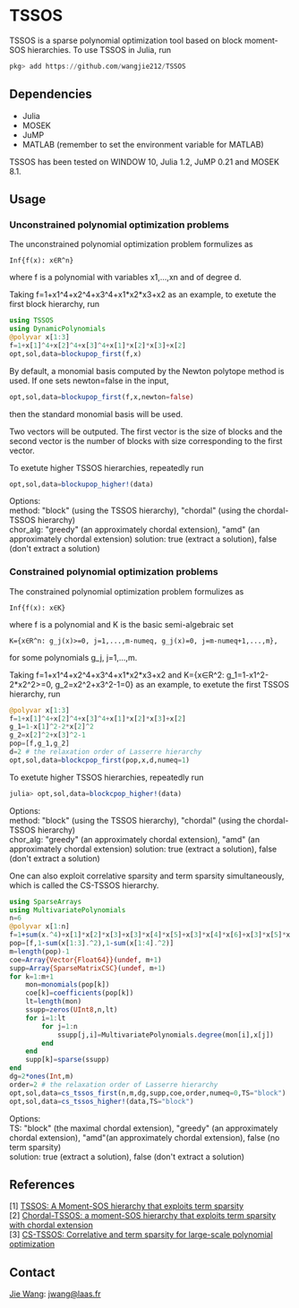 # TSSOS
TSSOS is a sparse polynomial optimization tool based on block moment-SOS hierarchies. To use TSSOS in Julia, run
```Julia
pkg> add https://github.com/wangjie212/TSSOS
 ```

## Dependencies
- Julia
- MOSEK
- JuMP
- MATLAB (remember to set the environment variable for MATLAB)

TSSOS has been tested on WINDOW 10, Julia 1.2, JuMP 0.21 and MOSEK 8.1.
## Usage
### Unconstrained polynomial optimization problems
The unconstrained polynomial optimization problem formulizes as
```
Inf{f(x): x∈R^n}
```
where f is a polynomial with variables x1,...,xn and of degree d.

Taking f=1+x1^4+x2^4+x3^4+x1\*x2\*x3+x2 as an example, to exetute the first block hierarchy, run
```Julia
using TSSOS
using DynamicPolynomials
@polyvar x[1:3]
f=1+x[1]^4+x[2]^4+x[3]^4+x[1]*x[2]*x[3]+x[2]
opt,sol,data=blockupop_first(f,x)
```
By default, a monomial basis computed by the Newton polytope method is used. If one sets newton=false in the input,
```Julia
opt,sol,data=blockupop_first(f,x,newton=false)
```
then the standard monomial basis will be used.

Two vectors will be outputed. The first vector is the size of blocks and the second vector is the number of blocks with size corresponding to the first vector.

To exetute higher TSSOS hierarchies, repeatedly run

```Julia
opt,sol,data=blockupop_higher!(data)
```

Options:  
method: "block" (using the TSSOS hierarchy), "chordal" (using the chordal-TSSOS hierarchy)  
chor_alg: "greedy" (an approximately chordal extension), "amd" (an approximately chordal extension)
solution: true (extract a solution), false (don't extract a solution)

### Constrained polynomial optimization problems
The constrained polynomial optimization problem formulizes as
```
Inf{f(x): x∈K}
```
where f is a polynomial and K is the basic semi-algebraic set
```
K={x∈R^n: g_j(x)>=0, j=1,...,m-numeq, g_j(x)=0, j=m-numeq+1,...,m},
```
for some polynomials g_j, j=1,...,m.

Taking f=1+x1^4+x2^4+x3^4+x1\*x2\*x3+x2 and K={x∈R^2: g_1=1-x1^2-2\*x2^2>=0, g_2=x2^2+x3^2-1=0} as an example, to exetute the first TSSOS hierarchy, run

```Julia
@polyvar x[1:3]
f=1+x[1]^4+x[2]^4+x[3]^4+x[1]*x[2]*x[3]+x[2]
g_1=1-x[1]^2-2*x[2]^2
g_2=x[2]^2+x[3]^2-1
pop=[f,g_1,g_2]
d=2 # the relaxation order of Lasserre hierarchy
opt,sol,data=blockcpop_first(pop,x,d,numeq=1)
```

To exetute higher TSSOS hierarchies, repeatedly run

```Julia
julia> opt,sol,data=blockcpop_higher!(data)
```

Options:  
method: "block" (using the TSSOS hierarchy), "chordal" (using the chordal-TSSOS hierarchy)  
chor_alg: "greedy" (an approximately chordal extension), "amd" (an approximately chordal extension)
solution: true (extract a solution), false (don't extract a solution)

One can also exploit correlative sparsity and term sparsity simultaneously, which is called the CS-TSSOS hierarchy.

```Julia
using SparseArrays
using MultivariatePolynomials
n=6
@polyvar x[1:n]
f=1+sum(x.^4)+x[1]*x[2]*x[3]+x[3]*x[4]*x[5]+x[3]*x[4]*x[6]+x[3]*x[5]*x[6]+x[4]*x[5]*x[6]
pop=[f,1-sum(x[1:3].^2),1-sum(x[1:4].^2)]
m=length(pop)-1
coe=Array{Vector{Float64}}(undef, m+1)
supp=Array{SparseMatrixCSC}(undef, m+1)
for k=1:m+1
    mon=monomials(pop[k])
    coe[k]=coefficients(pop[k])
    lt=length(mon)
    ssupp=zeros(UInt8,n,lt)
    for i=1:lt
        for j=1:n
            ssupp[j,i]=MultivariatePolynomials.degree(mon[i],x[j])
        end
    end
    supp[k]=sparse(ssupp)
end
dg=2*ones(Int,m)
order=2 # the relaxation order of Lasserre hierarchy
opt,sol,data=cs_tssos_first(n,m,dg,supp,coe,order,numeq=0,TS="block")
opt,sol,data=cs_tssos_higher!(data,TS="block")
```
Options:  
TS: "block" (the maximal chordal extension), "greedy" (an approximately chordal extension), "amd"(an approximately chordal extension), false (no term sparsity)  
solution: true (extract a solution), false (don't extract a solution)


## References
[1] [TSSOS: A Moment-SOS hierarchy that exploits term sparsity](https://arxiv.org/abs/1912.08899)  
[2] [Chordal-TSSOS: a moment-SOS hierarchy that exploits term sparsity with chordal extension](https://arxiv.org/abs/2003.03210)  
[3] [CS-TSSOS: Correlative and term sparsity for large-scale polynomial optimization](https://arXiv:2005.02828)

## Contact
[Jie Wang](https://wangjie212.github.io/jiewang/): jwang@laas.fr
